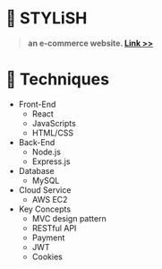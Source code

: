 # :rocket: STYLiSH

> **an e-commerce website.  [Link >>](http://18.177.103.189/)**


# :rocket: Techniques

- Front-End
  - React
  - JavaScripts
  - HTML/CSS
- Back-End
  - Node.js
  - Express.js
- Database
  - MySQL
- Cloud Service
  - AWS EC2
- Key Concepts
  - MVC design pattern
  - RESTful API
  - Payment
  - JWT
  - Cookies
